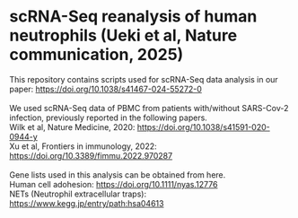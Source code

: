 # scRNA-Seq reanalysis of human neutrophils (Ueki et al, Nature communication, 2025)

This repository contains scripts used for scRNA-Seq data analysis in our paper: https://doi.org/10.1038/s41467-024-55272-0<br>
<br>
We used scRNA-Seq data of PBMC from patients with/without SARS-Cov-2 infection, previously reported in the following papers.<br>
Wilk et al, Nature Medicine, 2020: https://doi.org/10.1038/s41591-020-0944-y<br>
Xu et al, Frontiers in immunology, 2022: https://doi.org/10.3389/fimmu.2022.970287<br>
<br>
Gene lists used in this analysis can be obtained from here.<br>
Human cell adohesion: https://doi.org/10.1111/nyas.12776<br>
NETs (Neutrophil extracellular traps): https://www.kegg.jp/entry/path:hsa04613
